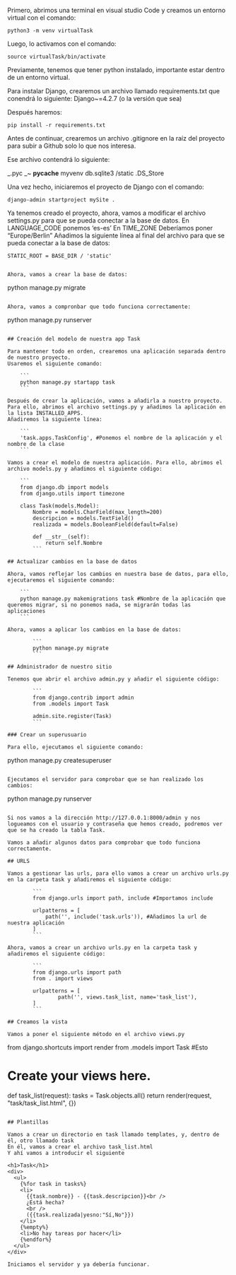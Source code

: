Primero, abrimos una terminal en visual studio Code y creamos un entorno virtual con el comando:

```
python3 -m venv virtualTask
```

Luego, lo activamos con el comando:

```
source virtualTask/bin/activate
```

Previamente, tenemos que tener python instalado, importante estar dentro de un entorno virtual.

Para instalar Django, crearemos un archivo llamado requirements.txt que conendrá lo siguiente:
Django~=4.2.7 (o la versión que sea)

Después haremos:

```
pip install -r requirements.txt
```

Antes de continuar, crearemos un archivo .gitignore en la raíz del proyecto para subir a Github solo lo que nos interesa.

Ese archivo contendrá lo siguiente:

_.pyc
_~
**pycache**
myvenv
db.sqlite3
/static
.DS_Store

Una vez hecho, iniciaremos el proyecto de Django con el comando:

```
django-admin startproject mySite .
```

Ya tenemos creado el proyecto, ahora, vamos a modificar el archivo settings.py para que se pueda conectar a la base de datos.
En LANGUAGE_CODE ponemos ‘es-es’
En TIME_ZONE Deberíamos poner “Europe/Berlin”
Añadimos la siguiente línea al final del archivo para que se pueda conectar a la base de datos:

```
STATIC_ROOT = BASE_DIR / 'static'
```
```

Ahora, vamos a crear la base de datos:

```
python manage.py migrate
```

Ahora, vamos a compronbar que todo funciona correctamente:

```
python manage.py runserver
```

## Creación del modelo de nuestra app Task

Para mantener todo en orden, crearemos una aplicación separada dentro de nuestro proyecto.
Usaremos el siguiente comando:

    ```
    python manage.py startapp task
    ```

Después de crear la aplicación, vamos a añadirla a nuestro proyecto. Para ello, abrimos el archivo settings.py y añadimos la aplicación en la lista INSTALLED_APPS.
Añadiremos la siguiente línea:

    ```
    'task.apps.TaskConfig', #Ponemos el nombre de la aplicación y el nombre de la clase
    ```

Vamos a crear el modelo de nuestra aplicación. Para ello, abrimos el archivo models.py y añadimos el siguiente código:

    ```
    from django.db import models
    from django.utils import timezone

    class Task(models.Model):
        Nombre = models.CharField(max_length=200)
        descripcion = models.TextField()
        realizada = models.BooleanField(default=False)

        def __str__(self):
            return self.Nombre
        ```

## Actualizar cambios en la base de datos

Ahora, vamos reflejar los cambios en nuestra base de datos, para ello, ejecutaremos el siguiente comando:

    ```
    python manage.py makemigrations task #Nombre de la aplicación que queremos migrar, si no ponemos nada, se migrarán todas las aplicaciones
    ```

Ahora, vamos a aplicar los cambios en la base de datos:

        ```
        python manage.py migrate
        ```

## Administrador de nuestro sitio

Tenemos que abrir el archivo admin.py y añadir el siguiente código:

        ```
        from django.contrib import admin
        from .models import Task

        admin.site.register(Task)
        ```

### Crear un superusuario

Para ello, ejecutamos el siguiente comando:

```
python manage.py createsuperuser
```

Ejecutamos el servidor para comprobar que se han realizado los cambios:

```
python manage.py runserver
```

Si nos vamos a la dirección http://127.0.0.1:8000/admin y nos logueamos con el usuario y contraseña que hemos creado, podremos ver que se ha creado la tabla Task.

Vamos a añadir algunos datos para comprobar que todo funciona correctamente.

## URLS

Vamos a gestionar las urls, para ello vamos a crear un archivo urls.py en la carpeta task y añadiremos el siguiente código:

        ```
        from django.urls import path, include #Importamos include

        urlpatterns = [
            path('', include('task.urls')), #Añadimos la url de nuestra aplicación
        ]
        ```

Ahora, vamos a crear un archivo urls.py en la carpeta task y añadiremos el siguiente código:

        ```
        from django.urls import path
        from . import views

        urlpatterns = [
                path('', views.task_list, name='task_list'),
        ]
        ```

## Creamos la vista

Vamos a poner el siguiente método en el archivo views.py

```
from django.shortcuts import render
from .models import Task #Esto

# Create your views here.
def task_list(request):
    tasks = Task.objects.all()
    return render(request, "task/task_list.html", {})
```

## Plantillas

Vamos a crear un directorio en task llamado templates, y, dentro de él, otro llamado task
En él, vamos a crear el archivo task_list.html
Y ahí vamos a introducir el siguiente

<h1>Task</h1>
<div>
  <ul>
    {%for task in tasks%}
    <li>
      {{task.nombre}} - {{task.descripcion}}<br />
      ¿Está hecha?
      <br />
      ({{task.realizada|yesno:"Sí,No"}})
    </li>
    {%empty%}
    <li>No hay tareas por hacer</li>
    {%endfor%}
  </ul>
</div>

Iniciamos el servidor y ya debería funcionar.
